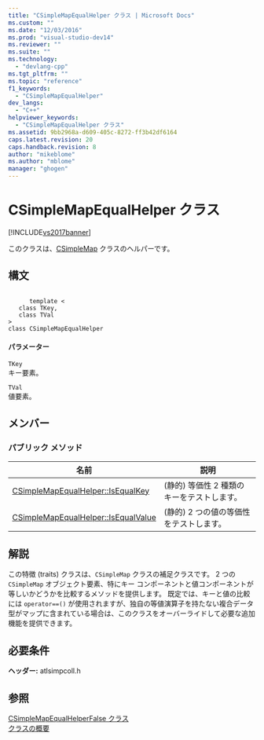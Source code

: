```yaml
---
title: "CSimpleMapEqualHelper クラス | Microsoft Docs"
ms.custom: ""
ms.date: "12/03/2016"
ms.prod: "visual-studio-dev14"
ms.reviewer: ""
ms.suite: ""
ms.technology: 
  - "devlang-cpp"
ms.tgt_pltfrm: ""
ms.topic: "reference"
f1_keywords: 
  - "CSimpleMapEqualHelper"
dev_langs: 
  - "C++"
helpviewer_keywords: 
  - "CSimpleMapEqualHelper クラス"
ms.assetid: 9bb2968a-d609-405c-8272-ff3b42df6164
caps.latest.revision: 20
caps.handback.revision: 8
author: "mikeblome"
ms.author: "mblome"
manager: "ghogen"
---
```

# CSimpleMapEqualHelper クラス
[!INCLUDE[vs2017banner](../../assembler/inline/includes/vs2017banner.md)]

このクラスは、[CSimpleMap](../../atl/reference/csimplemap-class.md) クラスのヘルパーです。  
  
## 構文  
  
```  
  
      template <  
   class TKey,  
   class TVal   
>  
class CSimpleMapEqualHelper  
```  
  
#### パラメーター  
 `TKey`  
 キー要素。  
  
 `TVal`  
 値要素。  
  
## メンバー  
  
### パブリック メソッド  
  
|名前|説明|  
|--------|--------|  
|[CSimpleMapEqualHelper::IsEqualKey](../Topic/CSimpleMapEqualHelper::IsEqualKey.md)|\(静的\) 等価性 2 種類のキーをテストします。|  
|[CSimpleMapEqualHelper::IsEqualValue](../Topic/CSimpleMapEqualHelper::IsEqualValue.md)|\(静的\) 2 つの値の等価性をテストします。|  
  
## 解説  
 この特徴 \(traits\) クラスは、`CSimpleMap` クラスの補足クラスです。  2 つの `CSimpleMap` オブジェクト要素、特にキー コンポーネントと値コンポーネントが等しいかどうかを比較するメソッドを提供します。  既定では、キーと値の比較には `operator==()` が使用されますが、独自の等値演算子を持たない複合データ型がマップに含まれている場合は、このクラスをオーバーライドして必要な追加機能を提供できます。  
  
## 必要条件  
 **ヘッダー:** atlsimpcoll.h  
  
## 参照  
 [CSimpleMapEqualHelperFalse クラス](../../atl/reference/csimplemapequalhelperfalse-class.md)   
 [クラスの概要](../../atl/atl-class-overview.md)